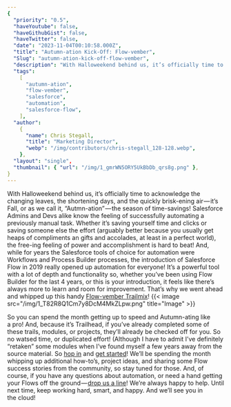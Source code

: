 ```yaml
---
{
  "priority": "0.5",
  "haveYoutube": false,
  "haveGithubGist": false,
  "haveTwitter": false,
  "date": "2023-11-04T00:10:58.000Z",
  "title": "Autumn-ation Kick-Off: Flow-vember",
  "Slug": "autumn-ation-kick-off-flow-vember",
  "description": "With Halloweekend behind us, it’s officially time to acknowledge the changing leaves, the shortening days, and the quickly brisk-ening air — it’s Fall, or as we call it, “Autmn-ation” — the season of time-savings!.",
  "tags":
    [
      "autumn-ation",
      "flow-vember",
      "salesforce",
      "automation",
      "salesforce-flow",
    ],
  "author":
    {
      "name": Chris Stegall,
      "title": "Marketing Director",
      "webp": "/img/contributors/chris-stegall_128-128.webp",
    },
  "layout": "single",
  "thumbnail": { "url": "/img/1_gmrWN5ORY5UkBbDb_qrs8g.png" },
}
---
```


With Halloweekend behind us, it’s officially time to acknowledge the changing leaves, the shortening days, and the quickly brisk-ening air — it’s Fall, or as we call it, “Autmn-ation” — the season of time-savings!
Salesforce Admins and Devs alike know the feeling of successfully automating a previously manual task. Whether it’s saving yourself time and clicks or saving someone else the effort (arguably better because you usually get heaps of compliments an gifts and accolades, at least in a perfect world), the free-ing feeling of power and accomplishment is hard to beat!
And, while for years the Salesforce tools of choice for automation were Workflows and Process Builder processes, the introduction of Salesforce Flow in 2019 really opened up automation for everyone!
It’s a powerful tool with a lot of depth and functionality so, whether you’ve been using Flow Builder for the last 4 years, or this is your introduction, it feels like there’s always more to learn and room for improvement. That’s why we went ahead and whipped up this handy [Flow-vember Trailmix](https://trailhead.salesforce.com/users/cstegall/trailmixes/flow-vember)!
{{< image src="/img/1_T82R8Q1Cm7y8DcM4MkZLpw.png" title="Image" >}}

So you can spend the month getting up to speed and Autumn-ating like a pro!
And, because it’s Trailhead, if you’ve already completed some of these trails, modules, or projects, they’ll already be checked off for you. So no watsed time, or duplicated effort! (Although I have to admit I’ve definitely “retaken” some modules when I’ve found myself a few years away from the source material.
So [hop in](https://trailhead.salesforce.com/users/cstegall/trailmixes/flow-vember) and [get started](https://trailhead.salesforce.com/users/cstegall/trailmixes/flow-vember)!
We’ll be spending the month whipping up additional how-to’s, project ideas, and sharing some Flow success stories from the community, so stay tuned for those. And, of course, if you have any questions about automation, or need a hand getting your Flows off the ground — [drop us a line](https://appexchange.salesforce.com/appxConsultingListingDetail?listingId=a0N30000001gF9jEAE)! We’re always happy to help.
Until next time, keep working hard, smart, and happy. And we’ll see you in the cloud!
